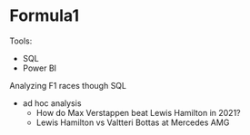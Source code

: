 # Formula1

Tools:
 - SQL 
 - Power BI

Analyzing F1 races though SQL
- ad hoc analysis
  - How do Max Verstappen beat Lewis Hamilton in 2021?
  - Lewis Hamilton vs Valtteri Bottas at Mercedes AMG
